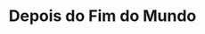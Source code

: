 ---
Numero: 146
title: Depois do Fim do Mundo
Autor: Poul Anderson
Co-autor: 
Ano-de-Publicacao: 1969
Titulo-original: After Doomsday
Tradutor: Eurico da Fonseca
Co-tradutor: 
Ano-de-edicao: 1962
alias: Poul-Anderson
Autor2-alias: 
Tradutor1-alias: Eurico-da-Fonseca
Tradutor2-alias: 
Titulo-link: 146-Depois-do-Fim-do-Mundo
Capa: Lima de Freitas
pags: 176
Capa-link: Lima-de-Freitas
---